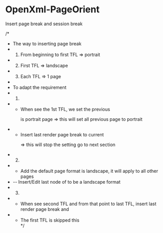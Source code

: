 # OpenXml-PageOrient
Insert page break and session break

/*
 * The way to inserting page break
 * 1. From beginning to first TFL => portrait
 * 2. First TFL => landscape
 * 3. Each TFL => 1 page
 *
 * To adapt the requirement
 * 1. 
 * - When see the 1st TFL, we set the previous <p> is portrait page => this will set all previous page to portrait
 * - Insert last render page break to current <p> => this will stop the setting go to next section
 * 2.
 * - Add the default page format is landscape, it will apply to all other pages
 * -- Insert/Edit last node of <body> to be a landscape format
 * 3. 
 * - When see second TFL and from that point to last TFL, insert last render page break and <br type=page>
 * - The first TFL is skipped this <br type=page>
 */
